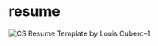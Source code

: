 # resume

![CS Resume Template by Louis Cubero-1](https://github.com/user-attachments/assets/92161e83-bbdf-4e17-976b-4c1481941f49)
